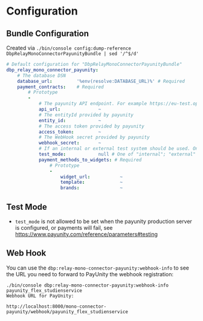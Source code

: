 # Configuration

## Bundle Configuration

Created via `./bin/console config:dump-reference DbpRelayMonoConnectorPayunityBundle | sed '/^$/d'`

```yaml
# Default configuration for "DbpRelayMonoConnectorPayunityBundle"
dbp_relay_mono_connector_payunity:
    # The database DSN
    database_url:         '%env(resolve:DATABASE_URL)%' # Required
    payment_contracts:    # Required
        # Prototype
        -
            # The payunity API endpoint. For example https://eu-test.oppwa.com
            api_url:              ~
            # The entityId provided by payunity
            entity_id:            ~
            # The access token provided by payunity
            access_token:         ~
            # The WebHook secret provided by payunity
            webhook_secret:       ~
            # If an internal or external test system should be used. Only allowed to be set with the test server.
            test_mode:            null # One of "internal"; "external"
            payment_methods_to_widgets: # Required
                # Prototype
                -
                    widget_url:           ~
                    template:             ~
                    brands:               ~
```

## Test Mode

* `test_mode` is not allowed to be set when the payunity production server is configured, or payments will fail, see https://www.payunity.com/reference/parameters#testing

## Web Hook

You can use the `dbp:relay-mono-connector-payunity:webhook-info` to see the URL you need to forward to PayUnity the webhook registration:

```console
./bin/console dbp:relay-mono-connector-payunity:webhook-info payunity_flex_studienservice
Webhook URL for PayUnity:

http://localhost:8000/mono-connector-payunity/webhook/payunity_flex_studienservice
```
